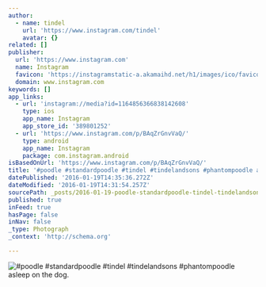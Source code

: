 ```yaml
---
author:
  - name: tindel
    url: 'https://www.instagram.com/tindel'
    avatar: {}
related: []
publisher:
  url: 'https://www.instagram.com'
  name: Instagram
  favicon: 'https://instagramstatic-a.akamaihd.net/h1/images/ico/favicon.ico/7cdab0872b15.ico'
  domain: www.instagram.com
keywords: []
app_links:
  - url: 'instagram://media?id=1164856366838142608'
    type: ios
    app_name: Instagram
    app_store_id: '389801252'
  - url: 'https://www.instagram.com/p/BAqZrGnvVaQ/'
    type: android
    app_name: Instagram
    package: com.instagram.android
isBasedOnUrl: 'https://www.instagram.com/p/BAqZrGnvVaQ/'
title: '#poodle #standardpoodle #tindel #tindelandsons #phantompoodle asleep on the dog.'
datePublished: '2016-01-19T14:35:36.272Z'
dateModified: '2016-01-19T14:31:54.257Z'
sourcePath: _posts/2016-01-19-poodle-standardpoodle-tindel-tindelandsons-phantompoodl.md
published: true
inFeed: true
hasPage: false
inNav: false
_type: Photograph
_context: 'http://schema.org'

---
```

![&num;poodle &num;standardpoodle &num;tindel &num;tindelandsons &num;phantompoodle asleep on the dog&period;](https://scontent.cdninstagram.com/hphotos-xfp1/t51.2885-15/s640x640/sh0.08/e35/12552309_960629724017476_1819666864_n.jpg)